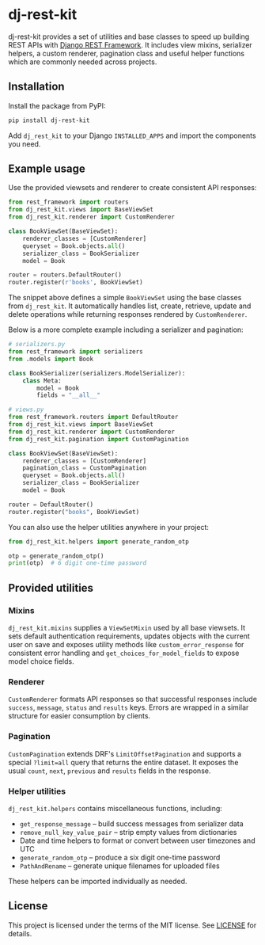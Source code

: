 # dj-rest-kit

dj-rest-kit provides a set of utilities and base classes to speed up building REST APIs with [Django REST Framework](https://www.django-rest-framework.org/). It includes view mixins, serializer helpers, a custom renderer, pagination class and useful helper functions which are commonly needed across projects.

## Installation

Install the package from PyPI:

```bash
pip install dj-rest-kit
```

Add `dj_rest_kit` to your Django `INSTALLED_APPS` and import the components you need.

## Example usage

Use the provided viewsets and renderer to create consistent API responses:

```python
from rest_framework import routers
from dj_rest_kit.views import BaseViewSet
from dj_rest_kit.renderer import CustomRenderer

class BookViewSet(BaseViewSet):
    renderer_classes = [CustomRenderer]
    queryset = Book.objects.all()
    serializer_class = BookSerializer
    model = Book

router = routers.DefaultRouter()
router.register(r'books', BookViewSet)
```

The snippet above defines a simple `BookViewSet` using the base classes from
`dj_rest_kit`. It automatically handles list, create, retrieve, update and
delete operations while returning responses rendered by `CustomRenderer`.

Below is a more complete example including a serializer and pagination:

```python
# serializers.py
from rest_framework import serializers
from .models import Book

class BookSerializer(serializers.ModelSerializer):
    class Meta:
        model = Book
        fields = "__all__"

# views.py
from rest_framework.routers import DefaultRouter
from dj_rest_kit.views import BaseViewSet
from dj_rest_kit.renderer import CustomRenderer
from dj_rest_kit.pagination import CustomPagination

class BookViewSet(BaseViewSet):
    renderer_classes = [CustomRenderer]
    pagination_class = CustomPagination
    queryset = Book.objects.all()
    serializer_class = BookSerializer
    model = Book

router = DefaultRouter()
router.register("books", BookViewSet)

```

You can also use the helper utilities anywhere in your project:

```python
from dj_rest_kit.helpers import generate_random_otp

otp = generate_random_otp()
print(otp)  # 6 digit one-time password
```

## Provided utilities

### Mixins

`dj_rest_kit.mixins` supplies a `ViewSetMixin` used by all base viewsets. It sets default authentication requirements, updates objects with the current user on save and exposes utility methods like `custom_error_response` for consistent error handling and `get_choices_for_model_fields` to expose model choice fields.

### Renderer

`CustomRenderer` formats API responses so that successful responses include `success`, `message`, `status` and `results` keys. Errors are wrapped in a similar structure for easier consumption by clients.

### Pagination

`CustomPagination` extends DRF's `LimitOffsetPagination` and supports a special `?limit=all` query that returns the entire dataset. It exposes the usual `count`, `next`, `previous` and `results` fields in the response.

### Helper utilities

`dj_rest_kit.helpers` contains miscellaneous functions, including:

- `get_response_message` – build success messages from serializer data
- `remove_null_key_value_pair` – strip empty values from dictionaries
- Date and time helpers to format or convert between user timezones and UTC
- `generate_random_otp` – produce a six digit one-time password
- `PathAndRename` – generate unique filenames for uploaded files

These helpers can be imported individually as needed.

## License

This project is licensed under the terms of the MIT license. See [LICENSE](LICENSE) for details.

